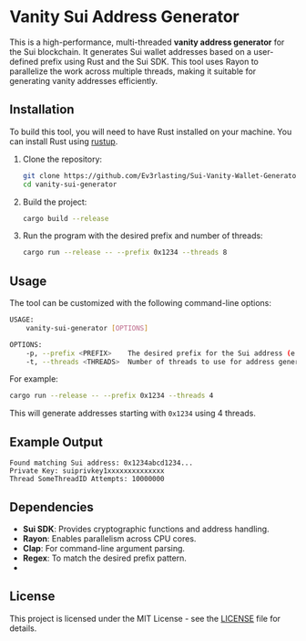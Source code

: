 
# Vanity Sui Address Generator

This is a high-performance, multi-threaded **vanity address generator** for the Sui blockchain. It generates Sui wallet addresses based on a user-defined prefix using Rust and the Sui SDK. This tool uses Rayon to parallelize the work across multiple threads, making it suitable for generating vanity addresses efficiently.


## Installation

To build this tool, you will need to have Rust installed on your machine. You can install Rust using [rustup](https://rustup.rs/).

1. Clone the repository:

   ```bash
   git clone https://github.com/Ev3rlasting/Sui-Vanity-Wallet-Generator
   cd vanity-sui-generator
   ```

2. Build the project:

   ```bash
   cargo build --release
   ```

3. Run the program with the desired prefix and number of threads:

   ```bash
   cargo run --release -- --prefix 0x1234 --threads 8
   ```

## Usage

The tool can be customized with the following command-line options:

```bash
USAGE:
    vanity-sui-generator [OPTIONS]

OPTIONS:
    -p, --prefix <PREFIX>    The desired prefix for the Sui address (e.g., 0x1234)
    -t, --threads <THREADS>  Number of threads to use for address generation (default: 8)
```

For example:

```bash
cargo run --release -- --prefix 0x1234 --threads 4
```

This will generate addresses starting with `0x1234` using 4 threads.

## Example Output

```
Found matching Sui address: 0x1234abcd1234...
Private Key: suiprivkey1xxxxxxxxxxxxxx
Thread SomeThreadID Attempts: 10000000
```

## Dependencies

- **Sui SDK**: Provides cryptographic functions and address handling.
- **Rayon**: Enables parallelism across CPU cores.
- **Clap**: For command-line argument parsing.
- **Regex**: To match the desired prefix pattern.
- 
## License

This project is licensed under the MIT License - see the [LICENSE](LICENSE) file for details.
